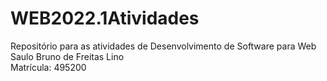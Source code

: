 # WEB2022.1Atividades
Repositório para as atividades de Desenvolvimento de Software para Web <br />
Saulo Bruno de Freitas Lino <br />
Matrícula: 495200

